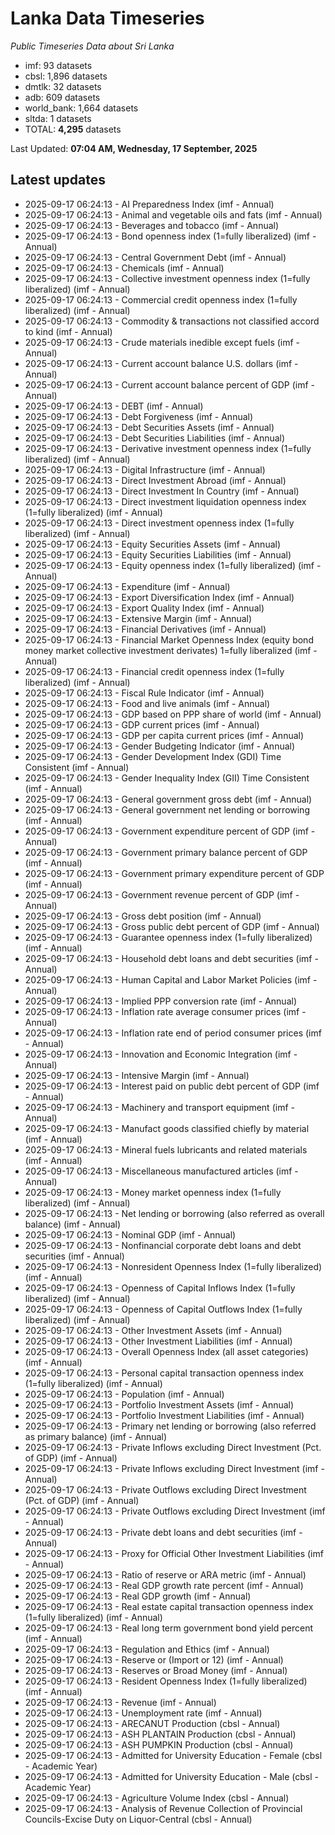 # Lanka Data Timeseries
*Public Timeseries Data about Sri Lanka*

* imf: 93 datasets
* cbsl: 1,896 datasets
* dmtlk: 32 datasets
* adb: 609 datasets
* world_bank: 1,664 datasets
* sltda: 1 datasets
* TOTAL: **4,295** datasets

Last Updated: **07:04 AM, Wednesday, 17 September, 2025**

## Latest updates

* 2025-09-17 06:24:13 - AI Preparedness Index (imf - Annual)
* 2025-09-17 06:24:13 - Animal and vegetable oils and fats (imf - Annual)
* 2025-09-17 06:24:13 - Beverages and tobacco (imf - Annual)
* 2025-09-17 06:24:13 - Bond openness index (1=fully liberalized) (imf - Annual)
* 2025-09-17 06:24:13 - Central Government Debt (imf - Annual)
* 2025-09-17 06:24:13 - Chemicals (imf - Annual)
* 2025-09-17 06:24:13 - Collective investment openness index (1=fully liberalized) (imf - Annual)
* 2025-09-17 06:24:13 - Commercial credit openness index (1=fully liberalized) (imf - Annual)
* 2025-09-17 06:24:13 - Commodity & transactions not classified accord to kind (imf - Annual)
* 2025-09-17 06:24:13 - Crude materials inedible except fuels (imf - Annual)
* 2025-09-17 06:24:13 - Current account balance U.S. dollars (imf - Annual)
* 2025-09-17 06:24:13 - Current account balance percent of GDP (imf - Annual)
* 2025-09-17 06:24:13 - DEBT (imf - Annual)
* 2025-09-17 06:24:13 - Debt Forgiveness (imf - Annual)
* 2025-09-17 06:24:13 - Debt Securities Assets (imf - Annual)
* 2025-09-17 06:24:13 - Debt Securities Liabilities (imf - Annual)
* 2025-09-17 06:24:13 - Derivative investment openness index (1=fully liberalized) (imf - Annual)
* 2025-09-17 06:24:13 - Digital Infrastructure (imf - Annual)
* 2025-09-17 06:24:13 - Direct Investment Abroad (imf - Annual)
* 2025-09-17 06:24:13 - Direct Investment In Country (imf - Annual)
* 2025-09-17 06:24:13 - Direct investment liquidation openness index (1=fully liberalized) (imf - Annual)
* 2025-09-17 06:24:13 - Direct investment openness index (1=fully liberalized) (imf - Annual)
* 2025-09-17 06:24:13 - Equity Securities Assets (imf - Annual)
* 2025-09-17 06:24:13 - Equity Securities Liabilities (imf - Annual)
* 2025-09-17 06:24:13 - Equity openness index (1=fully liberalized) (imf - Annual)
* 2025-09-17 06:24:13 - Expenditure (imf - Annual)
* 2025-09-17 06:24:13 - Export Diversification Index (imf - Annual)
* 2025-09-17 06:24:13 - Export Quality Index (imf - Annual)
* 2025-09-17 06:24:13 - Extensive Margin (imf - Annual)
* 2025-09-17 06:24:13 - Financial Derivatives (imf - Annual)
* 2025-09-17 06:24:13 - Financial Market Openness Index (equity bond money market collective investment derivates) 1=fully liberalized (imf - Annual)
* 2025-09-17 06:24:13 - Financial credit openness index (1=fully liberalized) (imf - Annual)
* 2025-09-17 06:24:13 - Fiscal Rule Indicator (imf - Annual)
* 2025-09-17 06:24:13 - Food and live animals (imf - Annual)
* 2025-09-17 06:24:13 - GDP based on PPP share of world (imf - Annual)
* 2025-09-17 06:24:13 - GDP current prices (imf - Annual)
* 2025-09-17 06:24:13 - GDP per capita current prices (imf - Annual)
* 2025-09-17 06:24:13 - Gender Budgeting Indicator (imf - Annual)
* 2025-09-17 06:24:13 - Gender Development Index (GDI) Time Consistent (imf - Annual)
* 2025-09-17 06:24:13 - Gender Inequality Index (GII) Time Consistent (imf - Annual)
* 2025-09-17 06:24:13 - General government gross debt (imf - Annual)
* 2025-09-17 06:24:13 - General government net lending or borrowing (imf - Annual)
* 2025-09-17 06:24:13 - Government expenditure percent of GDP (imf - Annual)
* 2025-09-17 06:24:13 - Government primary balance percent of GDP (imf - Annual)
* 2025-09-17 06:24:13 - Government primary expenditure percent of GDP (imf - Annual)
* 2025-09-17 06:24:13 - Government revenue percent of GDP (imf - Annual)
* 2025-09-17 06:24:13 - Gross debt position (imf - Annual)
* 2025-09-17 06:24:13 - Gross public debt percent of GDP (imf - Annual)
* 2025-09-17 06:24:13 - Guarantee openness index (1=fully liberalized) (imf - Annual)
* 2025-09-17 06:24:13 - Household debt loans and debt securities (imf - Annual)
* 2025-09-17 06:24:13 - Human Capital and Labor Market Policies (imf - Annual)
* 2025-09-17 06:24:13 - Implied PPP conversion rate (imf - Annual)
* 2025-09-17 06:24:13 - Inflation rate average consumer prices (imf - Annual)
* 2025-09-17 06:24:13 - Inflation rate end of period consumer prices (imf - Annual)
* 2025-09-17 06:24:13 - Innovation and Economic Integration (imf - Annual)
* 2025-09-17 06:24:13 - Intensive Margin (imf - Annual)
* 2025-09-17 06:24:13 - Interest paid on public debt percent of GDP (imf - Annual)
* 2025-09-17 06:24:13 - Machinery and transport equipment (imf - Annual)
* 2025-09-17 06:24:13 - Manufact goods classified chiefly by material (imf - Annual)
* 2025-09-17 06:24:13 - Mineral fuels lubricants and related materials (imf - Annual)
* 2025-09-17 06:24:13 - Miscellaneous manufactured articles (imf - Annual)
* 2025-09-17 06:24:13 - Money market openness index (1=fully liberalized) (imf - Annual)
* 2025-09-17 06:24:13 - Net lending or borrowing (also referred as overall balance) (imf - Annual)
* 2025-09-17 06:24:13 - Nominal GDP (imf - Annual)
* 2025-09-17 06:24:13 - Nonfinancial corporate debt loans and debt securities (imf - Annual)
* 2025-09-17 06:24:13 - Nonresident Openness Index (1=fully liberalized) (imf - Annual)
* 2025-09-17 06:24:13 - Openness of Capital Inflows Index (1=fully liberalized) (imf - Annual)
* 2025-09-17 06:24:13 - Openness of Capital Outflows Index (1=fully liberalized) (imf - Annual)
* 2025-09-17 06:24:13 - Other Investment Assets (imf - Annual)
* 2025-09-17 06:24:13 - Other Investment Liabilities (imf - Annual)
* 2025-09-17 06:24:13 - Overall Openness Index (all asset categories) (imf - Annual)
* 2025-09-17 06:24:13 - Personal capital transaction openness index (1=fully liberalized) (imf - Annual)
* 2025-09-17 06:24:13 - Population (imf - Annual)
* 2025-09-17 06:24:13 - Portfolio Investment Assets (imf - Annual)
* 2025-09-17 06:24:13 - Portfolio Investment Liabilities (imf - Annual)
* 2025-09-17 06:24:13 - Primary net lending or borrowing (also referred as primary balance) (imf - Annual)
* 2025-09-17 06:24:13 - Private Inflows excluding Direct Investment (Pct. of GDP) (imf - Annual)
* 2025-09-17 06:24:13 - Private Inflows excluding Direct Investment (imf - Annual)
* 2025-09-17 06:24:13 - Private Outflows excluding Direct Investment (Pct. of GDP) (imf - Annual)
* 2025-09-17 06:24:13 - Private Outflows excluding Direct Investment (imf - Annual)
* 2025-09-17 06:24:13 - Private debt loans and debt securities (imf - Annual)
* 2025-09-17 06:24:13 - Proxy for Official Other Investment Liabilities (imf - Annual)
* 2025-09-17 06:24:13 - Ratio of reserve or ARA metric (imf - Annual)
* 2025-09-17 06:24:13 - Real GDP growth rate percent (imf - Annual)
* 2025-09-17 06:24:13 - Real GDP growth (imf - Annual)
* 2025-09-17 06:24:13 - Real estate capital transaction openness index (1=fully liberalized) (imf - Annual)
* 2025-09-17 06:24:13 - Real long term government bond yield percent (imf - Annual)
* 2025-09-17 06:24:13 - Regulation and Ethics (imf - Annual)
* 2025-09-17 06:24:13 - Reserve or (Import or 12) (imf - Annual)
* 2025-09-17 06:24:13 - Reserves or Broad Money (imf - Annual)
* 2025-09-17 06:24:13 - Resident Openness Index (1=fully liberalized) (imf - Annual)
* 2025-09-17 06:24:13 - Revenue (imf - Annual)
* 2025-09-17 06:24:13 - Unemployment rate (imf - Annual)
* 2025-09-17 06:24:13 - ARECANUT Production (cbsl - Annual)
* 2025-09-17 06:24:13 - ASH PLANTAIN Production (cbsl - Annual)
* 2025-09-17 06:24:13 - ASH PUMPKIN Production (cbsl - Annual)
* 2025-09-17 06:24:13 - Admitted for University Education - Female (cbsl - Academic Year)
* 2025-09-17 06:24:13 - Admitted for University Education - Male (cbsl - Academic Year)
* 2025-09-17 06:24:13 - Agriculture Volume Index (cbsl - Annual)
* 2025-09-17 06:24:13 - Analysis of Revenue Collection of Provincial Councils-Excise Duty on Liquor-Central (cbsl - Annual)